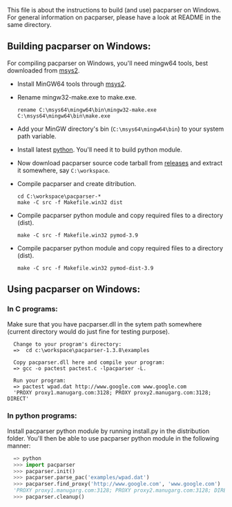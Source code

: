This file is about the instructions to build (and use) pacparser on Windows.
For general information on pacparser, please have a look at README in the same
directory.

Building pacparser on Windows:
-----------------------------
For compiling pacparser on Windows, you'll need mingw64 tools, best downloaded from [msys2](http://www.msys2.org).

*  Install MinGW64 tools through [msys2](
    https://github.com/msys2/msys2-installer/releases).

*  Rename mingw32-make.exe to make.exe.
   ```
   rename C:\msys64\mingw64\bin\mingw32-make.exe C:\msys64\mingw64\bin\make.exe
   ```

*  Add your MinGW directory's bin (`C:\msys64\mingw64\bin`) to your system path variable.

*  Install latest [python](http://www.python.org/). You'll need it to build python module.
   

*  Now download pacparser source code tarball from [releases](
    https://github.com/manugarg/pacparser/releases) and extract it somewhere,
    say `C:\workspace`.

*  Compile pacparser and create ditribution.
   ```
   cd C:\workspace\pacparser-*
   make -C src -f Makefile.win32 dist
   ```

* Compile pacparser python module and copy required files to a directory (dist).
  ```
  make -C src -f Makefile.win32 pymod-3.9
  ```

* Compile pacparser python module and copy required files to a directory (dist).
  ```  
  make -C src -f Makefile.win32 pymod-dist-3.9
  ```

## Using pacparser on Windows:

### In C programs:

Make sure that you have pacparser.dll in the sytem path somewhere
(current directory would do just fine for testing purpose).
```
  Change to your program's directory:
  =>  cd c:\workspace\pacparser-1.3.8\examples
  
  Copy pacparser.dll here and compile your program:
  => gcc -o pactest pactest.c -lpacparser -L.
  
  Run your program:
  => pactest wpad.dat http://www.google.com www.google.com
  'PROXY proxy1.manugarg.com:3128; PROXY proxy2.manugarg.com:3128; DIRECT'
```

### In python programs:

Install pacparser python module by running install.py in the distribution
folder. You'll then be able to use pacparser python module in the following
manner:

```python
  => python
  >>> import pacparser
  >>> pacparser.init()
  >>> pacparser.parse_pac('examples/wpad.dat')
  >>> pacparser.find_proxy('http://www.google.com', 'www.google.com')
  'PROXY proxy1.manugarg.com:3128; PROXY proxy2.manugarg.com:3128; DIRECT'
  >>> pacparser.cleanup()
```
